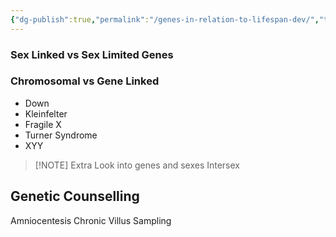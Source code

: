 ```yaml
---
{"dg-publish":true,"permalink":"/genes-in-relation-to-lifespan-dev/","title":"Genes in relation to lifespan development","tags":["biology","psychology","stub"],"created":"","updated":""}
---
```




### **Sex Linked vs Sex Limited Genes**

### **Chromosomal vs Gene Linked**

- Down
- Kleinfelter
- Fragile X 
- Turner Syndrome
- XYY

> [!NOTE] Extra
> Look into genes and sexes 
> Intersex
 
## Genetic Counselling 

Amniocentesis
Chronic Villus Sampling

